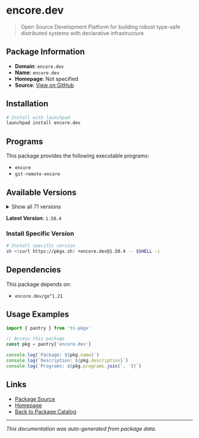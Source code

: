 # encore.dev

> Open Source Development Platform for building robust type-safe distributed systems with declarative infrastructure

## Package Information

- **Domain**: `encore.dev`
- **Name**: `encore.dev`
- **Homepage**: Not specified
- **Source**: [View on GitHub](https://github.com/pkgxdev/pantry/tree/main/projects/encore.dev/package.yml)

## Installation

```bash
# Install with launchpad
launchpad install encore.dev
```

## Programs

This package provides the following executable programs:

- `encore`
- `git-remote-encore`

## Available Versions

<details>
<summary>Show all 71 versions</summary>

- `1.50.4`, `1.50.2`, `1.50.1`, `1.50.0`, `1.49.3`
- `1.49.1`, `1.49.0`, `1.48.13`, `1.48.12`, `1.48.11`
- `1.48.10`, `1.48.9`, `1.48.8`, `1.48.7`, `1.48.6`
- `1.48.5`, `1.48.4`, `1.48.3`, `1.48.2`, `1.48.0`
- `1.47.0`, `1.46.22`, `1.46.21`, `1.46.20`, `1.46.19`
- `1.46.18`, `1.46.17`, `1.46.16`, `1.46.15`, `1.46.14`
- `1.46.13`, `1.46.12`, `1.46.11`, `1.46.10`, `1.46.9`
- `1.46.8`, `1.46.7`, `1.46.6`, `1.46.5`, `1.46.4`
- `1.46.2`, `1.46.1`, `1.46.0`, `1.45.6`, `1.45.1`
- `1.44.9`, `1.44.4`, `1.44.0`, `1.43.9`, `1.43.7`
- `1.43.3`, `1.42.3`, `1.42.1`, `1.41.9`, `1.41.7`
- `1.41.4`, `1.41.3`, `1.41.1`, `1.40.0`, `1.39.0`
- `1.38.0`, `1.37.0`, `1.35.3`, `1.34.7`, `1.31.0`
- `1.30.0`, `1.29.2`, `1.28.0`, `1.27.0`, `1.26.0`
- `1.25.0`

</details>

**Latest Version**: `1.50.4`

### Install Specific Version

```bash
# Install specific version
sh <(curl https://pkgx.sh) +encore.dev@1.50.4 -- $SHELL -i
```

## Dependencies

This package depends on:

- `encore.dev/go^1.21`

## Usage Examples

```typescript
import { pantry } from 'ts-pkgx'

// Access this package
const pkg = pantry['encore.dev']

console.log(`Package: ${pkg.name}`)
console.log(`Description: ${pkg.description}`)
console.log(`Programs: ${pkg.programs.join(', ')}`)
```

## Links

- [Package Source](https://github.com/pkgxdev/pantry/tree/main/projects/encore.dev/package.yml)
- [Homepage](#)
- [Back to Package Catalog](../../package-catalog.md)

---

*This documentation was auto-generated from package data.*
